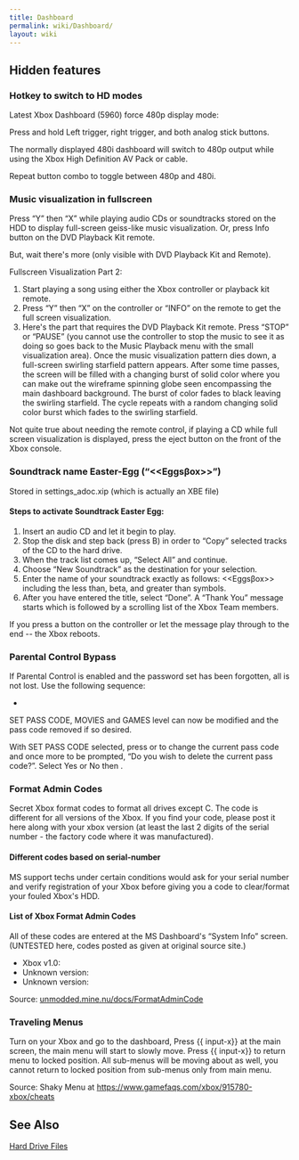 ```yaml
---
title: Dashboard
permalink: wiki/Dashboard/
layout: wiki
---
```


Hidden features
---------------

### Hotkey to switch to HD modes

Latest Xbox Dashboard (5960) force 480p display mode:

Press and hold Left trigger, right trigger, and both analog stick
buttons.

The normally displayed 480i dashboard will switch to 480p output while
using the Xbox High Definition AV Pack or cable.

Repeat button combo to toggle between 480p and 480i.

### Music visualization in fullscreen

Press “Y” then “X” while playing audio CDs or soundtracks stored on the
HDD to display full-screen geiss-like music visualization. Or, press
Info button on the DVD Playback Kit remote.

But, wait there's more (only visible with DVD Playback Kit and Remote).

Fullscreen Visualization Part 2:

1.  Start playing a song using either the Xbox controller or playback
    kit remote.
2.  Press “Y” then “X” on the controller or “INFO” on the remote to get
    the full screen visualization.
3.  Here's the part that requires the DVD Playback Kit remote. Press
    “STOP” or “PAUSE” (you cannot use the controller to stop the music
    to see it as doing so goes back to the Music Playback menu with the
    small visualization area). Once the music visualization pattern dies
    down, a full-screen swirling starfield pattern appears. After some
    time passes, the screen will be filled with a changing burst of
    solid color where you can make out the wireframe spinning globe seen
    encompassing the main dashboard background. The burst of color fades
    to black leaving the swirling starfield. The cycle repeats with a
    random changing solid color burst which fades to the swirling
    starfield.

Not quite true about needing the remote control, if playing a CD while
full screen visualization is displayed, press the eject button on the
front of the Xbox console.

### Soundtrack name Easter-Egg (“&lt;<Eggs&beta;ox>&gt;”)

Stored in settings\_adoc.xip (which is actually an XBE file)

#### Steps to activate Soundtrack Easter Egg:

1.  Insert an audio CD and let it begin to play.
2.  Stop the disk and step back (press B) in order to “Copy” selected
    tracks of the CD to the hard drive.
3.  When the track list comes up, “Select All” and continue.
4.  Choose “New Soundtrack” as the destination for your selection.
5.  Enter the name of your soundtrack exactly as follows:
    &lt;<Eggs&beta;ox>&gt; including the less than, beta, and greater
    than symbols.
6.  After you have entered the title, select “Done”. A “Thank You”
    message starts which is followed by a scrolling list of the Xbox
    Team members.

If you press a button on the controller or let the message play through
to the end -- the Xbox reboots.

### Parental Control Bypass

If Parental Control is enabled and the password set has been forgotten,
all is not lost. Use the following sequence:

-   

SET PASS CODE, MOVIES and GAMES level can now be modified and the pass
code removed if so desired.

With SET PASS CODE selected, press or to change the current pass code
and once more to be prompted, “Do you wish to delete the current pass
code?”. Select Yes or No then .

### Format Admin Codes

Secret Xbox format codes to format all drives except C. The code is
different for all versions of the Xbox. If you find your code, please
post it here along with your xbox version (at least the last 2 digits of
the serial number - the factory code where it was manufactured).

#### Different codes based on serial-number

MS support techs under certain conditions would ask for your serial
number and verify registration of your Xbox before giving you a code to
clear/format your fouled Xbox's HDD.

#### List of Xbox Format Admin Codes

All of these codes are entered at the MS Dashboard's “System Info”
screen. (UNTESTED here, codes posted as given at original source site.)

-   Xbox v1.0:
-   Unknown version:
-   Unknown version:

Source:
[unmodded.mine.nu/docs/FormatAdminCode](https://web.archive.org/web/20041010231137/http://unmodded.mine.nu:80/docs/FormatAdminCode)

### Traveling Menus

Turn on your Xbox and go to the dashboard, Press {{ input-x}} at the
main screen, the main menu will start to slowly move. Press {{ input-x}}
to return menu to locked position. All sub-menus will be moving about as
well, you cannot return to locked position from sub-menus only from main
menu.

Source: Shaky Menu at <https://www.gamefaqs.com/xbox/915780-xbox/cheats>

See Also
--------

[Hard Drive Files](/wiki/Hard_Drive_Files "wikilink")
